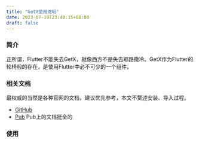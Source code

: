 ```yaml
---
title: "GetX使用说明"
date: 2023-07-19T23:40:15+08:00
draft: false
---
```


### 简介
正所谓，Flutter不能失去GetX，就像西方不是失去耶路撒冷。GetX作为Flutter的轮椅般的存在，是使用Flutter中必不可少的一个组件。

### 相关文档
最权威的当然是各种官网的文档，建议优先参考，本文不赘述安装、导入过程。
- [GitHub](https://github.com/jonataslaw/getx)
- [Pub](https://pub.dev/packages/get)
Pub上的文档挺全的

### 使用

